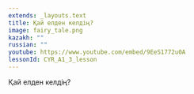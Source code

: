 ```yaml
---
extends: _layouts.text
title: Қай елден келдің?
image: fairy_tale.png
kazakh: ""
russian: ""
youtube: https://www.youtube.com/embed/9EeS1772u0A
lessonId: CYR_A1_3_lesson
---
```

Қай елден келдің?